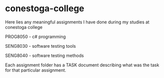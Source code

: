 # conestoga-college
Here lies any meaningful assignments I have done during my studies at conestoga college

PROG8050 - c# programming 

SENG8030 - software testing tools

SENG8040 - software testing methods

Each assignment folder has a TASK document describing what was the task for that particular assignment.
